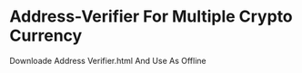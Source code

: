 # Address-Verifier For Multiple Crypto Currency

Downloade Address Verifier.html And Use As Offline
